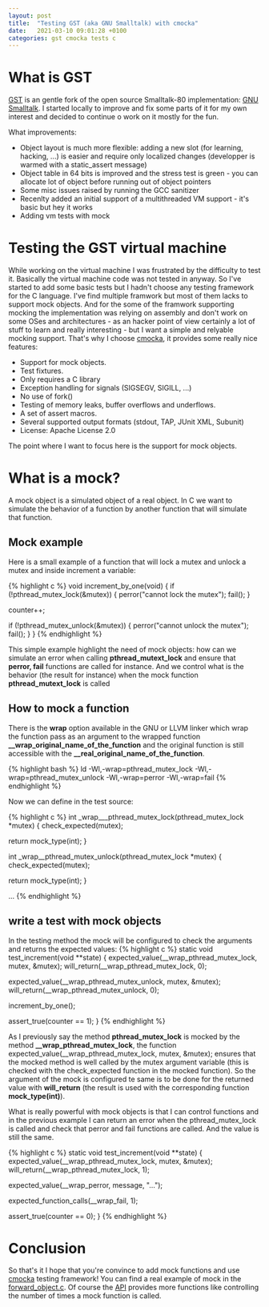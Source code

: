 ```yaml
---
layout: post
title:  "Testing GST (aka GNU Smalltalk) with cmocka"
date:   2021-03-10 09:01:28 +0100
categories: gst cmocka tests c
---
```


# What is GST
[GST][gst] is an gentle fork of the open source Smalltalk-80 implementation: [GNU Smalltalk][gnu-smalltalk].
I started locally to improve and fix some parts of it for my own interest and decided to continue o work on
it mostly for the fun.

What improvements:
  * Object layout is much more flexible: adding a new slot (for learning, hacking, ...) is easier and require only localized changes (developper is warmed with a static_assert message)
  * Object table in 64 bits is improved and the stress test is green - you can allocate lot of object before running out of object pointers
  * Some misc issues raised by running the GCC sanitizer
  * Recenlty added an initial support of a multithreaded VM support - it's basic but hey it works
  * Adding vm tests with mock

# Testing the GST virtual machine
While working on the virtual machine I was frustrated by the difficulty to test it. Basically the virtual machine code was not tested in anyway.
So I've started to add some basic tests but I hadn't choose any testing framework for the C language. I've find multiple framwork but most of them
lacks to support mock objects. And for the some of the framwork supporting mocking the implementation was relying on assembly and don't work on some
OSes and architectures - as an hacker point of view certainly a lot of stuff to learn and really interesting - but I want a simple and relyable mocking
support. That's why I choose [cmocka][cmocka], it provides some really nice features:
 * Support for mock objects.
 * Test fixtures.
 * Only requires a C library
 * Exception handling for signals (SIGSEGV, SIGILL, ...)
 * No use of fork()
 * Testing of memory leaks, buffer overflows and underflows.
 * A set of assert macros.
 * Several supported output formats (stdout, TAP, JUnit XML, Subunit)
 * License: Apache License 2.0

The point where I want to focus here is the support for mock objects.

# What is a mock?

A mock object is a simulated object of a real object. In C we want to simulate the behavior 
of a function by another function that will simulate that function.

## Mock example

Here is a small example of a function that will lock a mutex and unlock a mutex and inside increment a variable:

{% highlight c %}
void increment_by_one(void) {
  if (!pthread_mutex_lock(&mutex)) {
    perror("cannot lock the mutex");
    fail();
  }

  counter++;

  if (!pthread_mutex_unlock(&mutex)) {
    perror("cannot unlock the mutex");
    fail();
  }
}
{% endhighlight %}

This simple example highlight the need of mock objects: how can we simulate an error when calling **pthread_mutext_lock** 
and ensure that **perror, fail** functions are called for instance. And we control what is the behavior (the result for instance)
when the mock function **pthread_mutext_lock** is called

## How to mock a function

There is the **wrap** option available in the GNU or LLVM linker which wrap the function pass as an argument to the wrapped function 
**__wrap_original_name_of_the_function** and the original function is still accessible with the **__real_original_name_of_the_function**.

{% highlight bash %}
ld -Wl,-wrap=pthread_mutex_lock -Wl,-wrap=pthread_mutex_unlock -Wl,-wrap=perror  -Wl,-wrap=fail
{% endhighlight %}

Now we can define in the test source:

{% highlight c %}
int _wrap___pthread_mutex_lock(pthread_mutex_lock *mutex) {
  check_expected(mutex);

  return mock_type(int);
}

int _wrap__pthread_mutex_unlock(pthread_mutex_lock *mutex) {
  check_expected(mutex);

  return mock_type(int);
}

...
{% endhighlight %}


## write a test with mock objects

In the testing method the mock will be configured to check the arguments and returns the expected values:
{% highlight c %}
static void test_increment(void **state) {
  expected_value(__wrap_pthread_mutex_lock, mutex, &mutex);
  will_return(__wrap_pthread_mutex_lock, 0);

  expected_value(__wrap_pthread_mutex_unlock, mutex, &mutex);
  will_return(__wrap_pthread_mutex_unlock, 0);

  increment_by_one();

  assert_true(counter == 1);
}
{% endhighlight %}

As I previously say the method **pthread_mutex_lock** is mocked by the method **__wrap_pthread_mutex_lock**, 
the function expected_value(__wrap_pthread_mutex_lock, mutex, &mutex); ensures that the mocked method
is well called by the mutex argument variable (this is checked with the check_expected function in the mocked function).
So the argument of the mock is configured te same is to be done for the returned value with **will_return** 
(the result is used with the corresponding function **mock_type(int)**).

What is really powerful with mock objects is that I can control functions and in the previous example I can return
an error when the pthread_mutex_lock is called and check that perror and fail functions are called. And the value is still
the same.

{% highlight c %}
static void test_increment(void **state) {
  expected_value(__wrap_pthread_mutex_lock, mutex, &mutex);
  will_return(__wrap_pthread_mutex_lock, 1);

  expected_value(__wrap_perror, message, "...");
  
  expected_function_calls(__wrap_fail, 1);

  assert_true(counter == 0);
}
{% endhighlight %}

# Conclusion

So that's it I hope that you're convince to add mock functions and use [cmocka][cmocka] testing framework! You can find a real
example of mock in the [forward_object.c][forward_object.c]. Of course the [API][cmocka-api] provides more functions like controlling the number of times a mock function is called.

[gst]: https://github.com/GwenaelCasaccio/smalltalk
[gnu-smalltalk]: https://github.com/gnu-smalltalk/smalltalk
[forward_object.c]: https://github.com/GwenaelCasaccio/smalltalk/blob/main/tests/vm/forward_object.c
[cmocka]: https://cmocka.org/
[cmocka-api]: https://api.cmocka.org/
